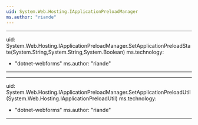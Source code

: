 ```yaml
---
uid: System.Web.Hosting.IApplicationPreloadManager
ms.author: "riande"
---
```


---
uid: System.Web.Hosting.IApplicationPreloadManager.SetApplicationPreloadState(System.String,System.String,System.Boolean)
ms.technology: 
  - "dotnet-webforms"
ms.author: "riande"
---

---
uid: System.Web.Hosting.IApplicationPreloadManager.SetApplicationPreloadUtil(System.Web.Hosting.IApplicationPreloadUtil)
ms.technology: 
  - "dotnet-webforms"
ms.author: "riande"
---
